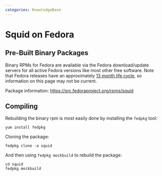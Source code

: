 ```yaml
---
categories: KnowledgeBase
---
```

# Squid on Fedora

## Pre-Built Binary Packages

Binary RPMs for Fedora are available via the Fedora download/update
servers for all active Fedora versions like most other free software.
Note that Fedora releases have an approximately [13 month life
cycle](https://fedoraproject.org/wiki/Fedora_Release_Life_Cycle), so
information on this page may not be current.

Package information: <https://src.fedoraproject.org/rpms/squid>

## Compiling

Rebuilding the binary rpm is most easily done by installing the `fedpkg`
tool:

    yum install fedpkg

Cloning the package:

    fedpkg clone -a squid

And then using `fedpkg mockbuild` to rebuild the package:

    cd squid
    fedpkg mockbuild

